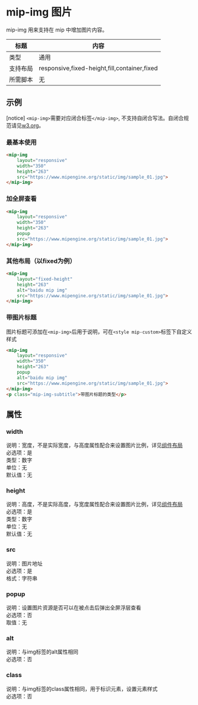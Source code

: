 # mip-img 图片

mip-img 用来支持在 mip 中增加图片内容。

标题|内容
----|----
类型|通用
支持布局|responsive,fixed-height,fill,container,fixed
所需脚本|无

## 示例

[notice] `<mip-img>`需要对应闭合标签`</mip-img>`, 不支持自闭合写法。自闭合规范请见[w3.org](https://www.w3.org/TR/html/syntax.html#void-elements)。

### 最基本使用

```html
<mip-img
    layout="responsive" 
    width="350" 
    height="263"
    src="https://www.mipengine.org/static/img/sample_01.jpg">
</mip-img>
```

### 加全屏查看

```html
<mip-img
    layout="responsive" 
    width="350" 
    height="263" 
    popup
    src="https://www.mipengine.org/static/img/sample_01.jpg">
</mip-img>
```

### 其他布局（以fixed为例）

```html
<mip-img 
    layout="fixed-height" 
    height="263"
    alt="baidu mip img" 
    src="https://www.mipengine.org/static/img/sample_01.jpg">
</mip-img>
```

### 带图片标题

图片标题可添加在`<mip-img>`后用于说明，可在`<style mip-custom>`标签下自定义样式

```html
<mip-img 
    layout="responsive" 
    width="350" 
    height="263"
    popup 
    alt="baidu mip img" 
    src="https://www.mipengine.org/static/img/sample_01.jpg">
</mip-img>
<p class="mip-img-subtitle">带图片标题的类型</p>
```

## 属性

### width

说明：宽度，不是实际宽度，与高度属性配合来设置图片比例，详见[组件布局](https://www.mipengine.org/doc/3-widget/11-widget-layout.html)   
必选项：是   
类型：数字  
单位：无  
默认值：无

### height

说明：高度，不是实际高度，与宽度属性配合来设置图片比例，详见[组件布局](https://www.mipengine.org/doc/3-widget/11-widget-layout.html)  
必选项：是   
类型：数字    
单位：无  
默认值：无

### src

说明：图片地址   
必选项：是   
格式：字符串  

### popup

说明：设置图片资源是否可以在被点击后弹出全屏浮层查看  
必选项：否   
取值：无  

### alt

说明：与img标签的alt属性相同   
必选项：否   

### class

说明：与img标签的class属性相同，用于标识元素，设置元素样式   
必选项：否   
